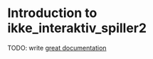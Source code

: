 # Introduction to ikke_interaktiv_spiller2

TODO: write [great documentation](http://jacobian.org/writing/what-to-write/)

